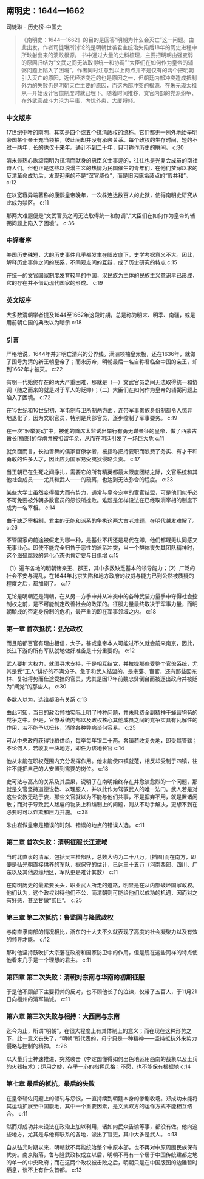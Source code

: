 ## 南明史：1644—1662

司徒琳  -  历史榜-中国史

> 《南明史：1644—1662》的目的是回答“明朝为什么会灭亡”这一问题。由此出发，作者司徒琳所讨论的是明朝世袭君主统治失陷后18年的历史进程中所映射出来的溃败根源。 书中通过大量的史料梳理，主要把明朝由强变弱的原因归结为“文武之间无法取得统一和协调”“大臣们在如何作为皇帝的辅弼问题上陷入了困境”。作者同时注意到以上两点并不是仅有的两个把明朝引入灭亡的原因，近代经济变迁的也是原因之一，但朝廷内部冲突造成抵制外力的失败仍是明朝灭亡主要的原因，而这内部冲突的根源，在朱元璋太祖从一开始设计官僚制度时就已埋下。随着时间推移，文官内部的党派纷争、在外武官战斗力沦为平庸，内忧外患，大厦将倾。


### 中文版序

17世纪中叶的南明，其实是四个或五个抗清政权的统称。它们都无一例外地抬举明帝国某个亲王充当领袖，彼此间却并没有承袭关系。每个政权的生存时间，短的不过一两年，长的也仅十来年。通计不到二十年，只可称作历史的瞬间。 c:30

清末最热心歌颂南明为抗清而献身的忠臣义士事迹的，往往也是光复会成员的南社诗人们。但也正是这些以浪漫主义的热情为民国催生的青年们，在他们梦寐以求的反清革命成功后，发现迎来的不是“汉官威仪”，而是旧污陈垢装点的“假共和”。 c:12

在以宽容异端著称的康熙皇帝晚年，一次株连达数百人的史狱，使得南明史研究从此成为禁区。 c:11

那两大难题便是“文武官员之间无法取得统一和协调”,“大臣们在如何作为皇帝的辅弼问题上陷入了困境”。 c:36

### 中译者序

美国历史殊短，大的历史事件几乎都发生在眼皮底下，史学考据意义不大。因此，解释历史事件之间的联系，不同观点间的互辩，成了历史研究的特点 c:15

在统一的文官国家制度发育较早的中国，汉民族为主体的民族主义意识早已形成，它的存在并不借助现代国家的形成。 c:19

### 英文版序

大多数清朝学者提及1644至1662年这段时期，总是称为明末、明季、南疆，或是用前朝亡国的典故以为暗示 c:18

### 引言

严格地说，1644年并非明亡清兴的分界线。满洲领袖皇太极，还在1636年，就做了国号为清的新王朝皇帝了；而永历帝，明朝最后一名自称君临全中国的亲王，却到1662年才被灭。 c:22

有明一代始终存在的两大严重困难，那就是（一）文武官员之间无法取得统一和协调（随之而来的就是对于军人的贬抑）；（二）大臣们在如何作为皇帝的辅弼问题上陷入了困境。 c:72

在15世纪和16世纪初，军屯制与卫所制两方面，连带军事贵族身份制都令人惊异地退化了，因为文职官员，特別是兵部官员，逐步控制了军事要务。 c:19

在一次“轻举妄动”中，被他的首席太监诱出举行有勇无谋亲征的皇帝，做了西蒙古酋长[插图]的俘虏并被扣留年余，从而在明廷引发了一场巨大危 c:11

就负面而言，长袖善舞的儒家官僚学者，被指称把持要职而浪费了务实、有才干和勇敢的许多人才，因此应为国家易受夷狄侵略负责。 c:17

当王朝已在生死之间挣扎，需要它的所有精英都最大限度团结之际，文官系统和其他社会成员——尤其和武人——的疏离，也达到无法弥合的程度。 c:23

某些大学士虽然变得强大而有势力，通常与皇帝宠幸的宦官结盟，可是他们似乎必不可免要被外朝多数官员的怨恨所挫败。难题是怎样设法在已经取消宰相的制度下成为一名宰相。 c:14

由于缺乏宰相制，君主的无能和派系的争执这两大古老难题，在明代越发难解了。 c:26

不管国家的前途被假定为哪一种，是基业不朽还是易代在即，他们都既无认同感又无事业心。即使不能完全归咎于恶性的派系冲突，当一个群体丧失其团队精神时，这个滋殖腐败的异化心态也肯定要与日俱增 c:15

（1）遍布各地的明朝诸亲王、郡王，其中多数缺乏基本的领导能力；（2）广泛的社会不安与混乱，在1644年北京失陷和地方政府的权威与能力已到公然被质疑的程度之后，都加剧了。 c:17

无论是明朝还是清朝，在从另一方手中并从冲突中的各种武装力量手中夺得社会控制权之前，是不可能制定改善社会的政策的。征服力量最终取决于军事力量，而明朝酿成的否定身份制的危机，最严重的即在军事领域之内。 c:18

### 第一章 首次抵抗：弘光政权

而且陪都百官有理由相信，太子，甚或皇帝本人可能过不久就会前来南京，因此，长江下游的所有军队就地做好准备是十分重要的。 c:12

武人要扩大权力，就须寻求支持，于是相互结党，并拉拢那些受整个官僚系统，尤其是受“正人”排挤的不满分子。急于和武人结盟的，是宗藩、宦官，还有那些因东林、复社得势而仕途受挫的官员，尤其是因17年前魏忠贤倒台而被逐出政府并被贬为“阉党”的那些人。 c:30

多数人以为，选谁都没有关系 c:13

由此可知，当日的政治领袖实际上明了种种问题，并未耗费全副精神于蝇营狗苟的党争之中。但是，官僚系统内部以及政权核心其他成员之间的党争实具有瓦解性的作用，若不能予以扭转，消除各种弊病谈何容易。 c:25

可从中央政府获得钱粮供给，每卒每年银二十两。各镇若收复失地，即受其管辖；不论何人，若收复一块地方，即任为该地长官 c:14

他从未能在职权范围内充分发挥作用。他未能使四镇就范，相反却受制于四镇，往往不能把自己的人安置到需要的岗位。 c:18

史可法与高杰的关系及其后果，说明了在南明始终存在并愈演愈烈的一个问题，那就是文官坚持道德说教、以理服人，并以此作为驾驭武人的唯一法门。武人若是对这些说教无动于衷，那些文官就以为不能与他们共事，不是摒弃不用，就是置诸闲散；而对于导致武人跋扈的物质上和编制上的问题，则从不动手解决，更想不到在必要时可以诈欺和压力并施。 c:38

朱由崧做皇帝是错误的时刻、错误的地点的错误人选。 c:11

### 第二章 首次失败：清朝征服长江流域

当时北直隶的清军，包括吴三桂部队，总数大约为二十八万。[插图]而在南方，即便是弘光朝直接供养的军队，据保守的估计，已达三十五万（河南西部、四川、广东以及其他边缘地区，军队更是难计其数） c:11

在南明历史的最紧要关头，职业武人所走的道路，明显是在从内部破坏国家政权。他们认为，这个政权对待他们不公，而清朝则可能给他们以成功的机遇，因而对之有好感，甚至甘做“贰臣”。 c:25

### 第三章 第二次抵抗：鲁监国与隆武政权

与南直隶南部的情况相比，浙东的士大夫不久就表现了高度的社会凝聚力以及有效的领导才能。 c:12

那时他坚持鼓吹扩大宗藩在政府和国家防卫中的作用，但是现在这些同样的特点使他看来几乎是一个理想的君主。 c:11

### 第四章 第二次失败：清朝对东南与华南的初期征服

于是他不顾部下主要将帅的反对，也不顾他长子的泣谏，仅带了五百人，于11月21日向福州的清军输诚。 c:11

### 第六章 第三次失败与相持：大西南与东南

迄今为止，所谓“明朝”，在很大程度上有其体制上的意义；而在现在这种形势之下，此一意义丧失了，“明朝”所代表的，毋宁只是一种精神——坚持抵抗外来势力侵略与控制的精神。 c:26

以大量兵士神速推进，突然袭击（李定国懂得如何出色地运用西南的战象以及土兵的火器技术）；运用之妙，存乎一心的指挥风格；不愿，也不能保有根据地 c:14

### 第七章 最后的抵抗，最后的失败

在皇帝辅佐问题上的倾轧与怨恨，一直持续到朝廷本身的惨剧收场。郑成功未能将其运动扩展至中国腹地，其中一个重要因素，是文武双方的运作方式不能相互结合。 c:11

然而郑成功并未设法在政治上加以利用，诸如向民众告谕等事，都没有做。他向这些地方，尤其是与他有联系的各地，派出了官吏，其中大多是武人。 c:13

自从弘光时期以来，明朝就不再能统治整个中原本部，也不再对中原周围民族保有优势。南京陷落，鲁与隆武政权成立以后，明朝不再有一个居于中国传统建都之地的单一的中央政府；而在这两个政权被击败之后，明朝只是在中国版图的边陲暂时栖息，谈不上有什么首都。 c:13